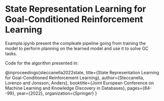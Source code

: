# State Representation Learning for Goal-Conditioned Reinforcement Learning

Example.ipynb present the compleate pipeline going from training the model to perform planning on the learned model and use it to solve GC tasks.

Code for the algorithm presented in:

@inproceedings{steccanella2022state,
  title={State Representation Learning for Goal-Conditioned Reinforcement Learning},
  author={Steccanella, Lorenzo and Jonsson, Anders},
  booktitle={Joint European Conference on Machine Learning and Knowledge Discovery in Databases},
  pages={84--99},
  year={2022},
  organization={Springer}
}
